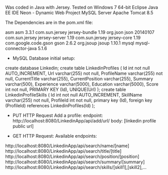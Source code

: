 Was coded in Java with Jersey.
Tested on Windows 7 64-bit Eclipse Java EE IDE Neon - Dynamic Web Project
MySQL Server
Apache Tomcat 8.5

The Dependencies are in the pom.xml file:

<dependencies>
  	<dependency>
  		<groupId>asm</groupId>
  		<artifactId>asm</artifactId>
  		<version>3.3.1</version>
  	</dependency>
  	<dependency>
  		<groupId>com.sun.jersey</groupId>
  		<artifactId>jersey-bundle</artifactId>
  		<version>1.19</version>
  	</dependency>
  	<dependency>
  		<groupId>org.json</groupId>
  		<artifactId>json</artifactId>
  		<version>20140107</version>
  	</dependency>
  	<dependency>
  		<groupId>com.sun.jersey</groupId>
  		<artifactId>jersey-server</artifactId>
  		<version>1.19</version>
  	</dependency>
  	<dependency>
  		<groupId>com.sun.jersey</groupId>
  		<artifactId>jersey-core</artifactId>
  		<version>1.19</version>
  	</dependency>
  	<dependency>
    	<groupId>com.google.code.gson</groupId>
    	<artifactId>gson</artifactId>
    	<version>2.6.2</version>
	</dependency>
	<dependency>
		<!-- jsoup HTML parser library @ http://jsoup.org/ -->
		<groupId>org.jsoup</groupId>
		<artifactId>jsoup</artifactId>
		<version>1.10.1</version>
	</dependency>
	<!-- https://mvnrepository.com/artifact/mysql/mysql-connector-java -->
	<dependency>
	    <groupId>mysql</groupId>
	    <artifactId>mysql-connector-java</artifactId>
	    <version>5.1.6</version>
	</dependency>
  </dependencies>

* MySQL Database initial setup:

create database Linkedin;
create table LinkedinProfiles
(
	Id int not null AUTO_INCREMENT,
	Url varchar(255) not null,
	ProfileName varchar(255) not null,
	CurrentTitle varchar(255),
	CurrentPosition varchar(255),
	Summary varchar(500),
	Experience varchar(5000),
	Education varchar(5000),
	Score int not null,
	PRIMARY KEY (Id),
	UNIQUE(Url)
);
create table LinkedinProfileSkills
(
	Id int not null AUTO_INCREMENT,
	SkillName varchar(255) not null,
	ProfileId int not null,
	primary key (Id),
	foreign key (ProfileId) references LinkedinProfiles(Id)
);

* PUT HTTP Request
Add a profile:
endpoint: http://localhost:8080/LinkedinApp/api/add/url/
body: [linkedin profile public url]

* GET HTTP Request:
Available endpoints:

http://localhost:8080/LinkedinApp/api/search/name/[name]
http://localhost:8080/LinkedinApp/api/search/title/[title]
http://localhost:8080/LinkedinApp/api/search/position/[position]
http://localhost:8080/LinkedinApp/api/search/summary/[summary]
http://localhost:8080/LinkedinApp/api/search/skills/[skill1],[skill2],...
